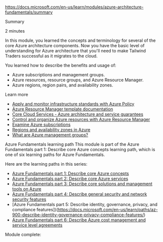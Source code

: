 https://docs.microsoft.com/en-us/learn/modules/azure-architecture-fundamentals/summary


Summary

2 minutes

In this module, you learned the concepts and terminology for several of the core Azure architecture components. Now you have the basic level of understanding for Azure architecture that you'll need to make Tailwind Traders successful as it migrates to the 
cloud.

You learned how to describe the benefits and usage of:
* Azure subscriptions and management groups.
* Azure resources, resource groups, and Azure Resource Manager.
* Azure regions, region pairs, and availability zones.


Learn more
* [Apply and monitor infrastructure standards with Azure Policy](https://docs.microsoft.com/en-us/learn/modules/intro-to-governance/)
* [Azure Resource Manager template documentation](https://docs.microsoft.com/en-us/azure/azure-resource-manager/templates/)
* [Core Cloud Services - Azure architecture and service guarantees](https://docs.microsoft.com/en-us/learn/modules/explore-azure-infrastructure/)
* [Control and organize Azure resources with Azure Resource Manager](https://docs.microsoft.com/en-us/learn/modules/control-and-organize-with-azure-resource-manager/)
* [Examine Azure subscriptions](https://docs.microsoft.com/en-us/learn/modules/examine-azure-subscriptions/)
* [Regions and availability zones in Azure](https://docs.microsoft.com/en-us/azure/availability-zones/az-overview)
* [What are Azure management groups?](https://docs.microsoft.com/en-us/azure/governance/management-groups/overview)


Azure Fundamentals learning path
This module is part of the Azure Fundamentals part 1: Describe core Azure concepts learning path, which is one of six learning paths for Azure Fundamentals.

Here are the learning paths in this series:
* [Azure Fundamentals part 1: Describe core Azure concepts](https://docs.microsoft.com/en-us/learn/paths/az-900-describe-cloud-concepts/)
* [Azure Fundamentals part 2: Describe core Azure services](https://docs.microsoft.com/en-us/learn/paths/az-900-describe-core-azure-services/)
* [Azure Fundamentals part 3: Describe core solutions and management tools on Azure](https://docs.microsoft.com/en-us/learn/paths/az-900-describe-core-solutions-management-tools-azure/)
* [Azure Fundamentals part 4: Describe general security and network security features](https://docs.microsoft.com/en-us/learn/paths/az-900-describe-general-security-network-security-features/)
* [Azure Fundamentals part 5: Describe identity, governance, privacy, and compliance features])(https://docs.microsoft.com/en-us/learn/paths/az-900-describe-identity-governance-privacy-compliance-features/)
* [Azure Fundamentals part 6: Describe Azure cost management and service level agreements](https://docs.microsoft.com/en-us/learn/paths/az-900-describe-azure-cost-management-service-level-agreements/)

Module complete:
